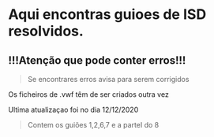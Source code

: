 # Aqui encontras guioes de ISD resolvidos.
## !!!Atenção que pode conter erros!!!  
> Se encontrares erros avisa para serem corrigidos
  
Os ficheiros de .vwf têm de ser criados outra vez


Ultima atualizaçao foi no dia 12/12/2020

> Contem os guiões 1,2,6,7 e a parteI do 8  
